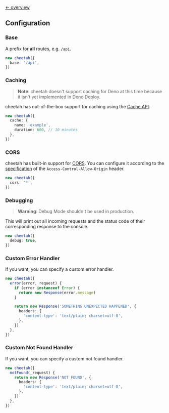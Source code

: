 [← overview](https://github.com/azurystudio/cheetah/blob/dev/guide/index.md)

## Configuration

### Base

A prefix for **all** routes, e.g. `/api`.

```ts
new cheetah({
  base: '/api',
})
```

### Caching

> **Note**: cheetah doesn't support caching for Deno at this time because it
> isn't yet implemented in Deno Deploy.

cheetah has out-of-the-box support for caching using the
[Cache API](https://developer.mozilla.org/en-US/docs/Web/API/Cache).

```ts
new cheetah({
  cache: {
    name: 'example',
    duration: 600, // 10 minutes
  },
})
```

### CORS

cheetah has built-in support for
[CORS](https://developer.mozilla.org/en-US/docs/Web/HTTP/CORS). You can
configure it according to the
[specification](https://developer.mozilla.org/en-US/docs/Web/HTTP/Headers/Access-Control-Allow-Origin)
of the `Access-Control-Allow-Origin` header.

```ts
new cheetah({
  cors: '*',
})
```

### Debugging

> **Warning**: Debug Mode shouldn't be used in production.

This will print out all incoming requests and the status code of their
corresponding response to the console.

```ts
new cheetah({
  debug: true,
})
```

### Custom Error Handler

If you want, you can specify a custom error handler.

```ts
new cheetah({
  error(error, request) {
    if (error instanceof Error) {
      return new Response(error.message)
    }

    return new Response('SOMETHING UNEXPECTED HAPPENED', {
      headers: {
        'content-type': 'text/plain; charset=utf-8',
      },
    })
  },
})
```

### Custom Not Found Handler

If you want, you can specify a custom not found handler.

```ts
new cheetah({
  notFound(_request) {
    return new Response('NOT FOUND', {
      headers: {
        'content-type': 'text/plain; charset=utf-8',
      },
    })
  },
})
```

